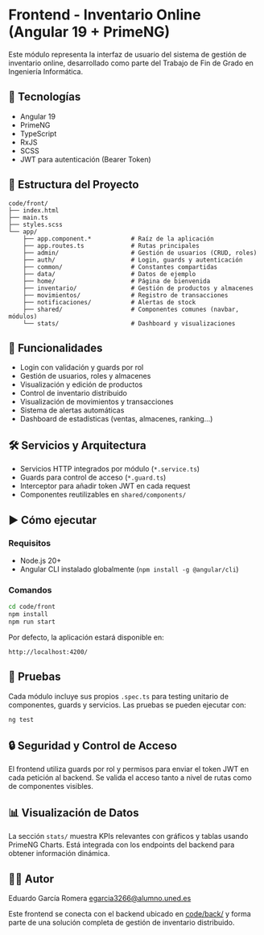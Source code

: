 # Frontend - Inventario Online (Angular 19 + PrimeNG)

Este módulo representa la interfaz de usuario del sistema de gestión de inventario online, desarrollado como parte del Trabajo de Fin de Grado en Ingeniería Informática.

## 🚀 Tecnologías

* Angular 19
* PrimeNG
* TypeScript
* RxJS
* SCSS
* JWT para autenticación (Bearer Token)

## 📁 Estructura del Proyecto

```
code/front/
├── index.html
├── main.ts
├── styles.scss
└── app/
    ├── app.component.*           # Raíz de la aplicación
    ├── app.routes.ts             # Rutas principales
    ├── admin/                    # Gestión de usuarios (CRUD, roles)
    ├── auth/                     # Login, guards y autenticación
    ├── common/                   # Constantes compartidas
    ├── data/                     # Datos de ejemplo
    ├── home/                     # Página de bienvenida
    ├── inventario/               # Gestión de productos y almacenes
    ├── movimientos/              # Registro de transacciones
    ├── notificaciones/           # Alertas de stock
    ├── shared/                   # Componentes comunes (navbar, módulos)
    └── stats/                    # Dashboard y visualizaciones
```

## 🧩 Funcionalidades

* Login con validación y guards por rol
* Gestión de usuarios, roles y almacenes
* Visualización y edición de productos
* Control de inventario distribuido
* Visualización de movimientos y transacciones
* Sistema de alertas automáticas
* Dashboard de estadísticas (ventas, almacenes, ranking...)

## 🛠️ Servicios y Arquitectura

* Servicios HTTP integrados por módulo (`*.service.ts`)
* Guards para control de acceso (`*.guard.ts`)
* Interceptor para añadir token JWT en cada request
* Componentes reutilizables en `shared/components/`

## ▶️ Cómo ejecutar

### Requisitos

* Node.js 20+
* Angular CLI instalado globalmente (`npm install -g @angular/cli`)

### Comandos

```bash
cd code/front
npm install
npm run start
```

Por defecto, la aplicación estará disponible en:

```
http://localhost:4200/
```

## 🧪 Pruebas

Cada módulo incluye sus propios `.spec.ts` para testing unitario de componentes, guards y servicios. Las pruebas se pueden ejecutar con:

```bash
ng test
```

## 🔒 Seguridad y Control de Acceso

El frontend utiliza guards por rol y permisos para enviar el token JWT en cada petición al backend. Se valida el acceso tanto a nivel de rutas como de componentes visibles.

## 📊 Visualización de Datos

La sección `stats/` muestra KPIs relevantes con gráficos y tablas usando PrimeNG Charts. Está integrada con los endpoints del backend para obtener información dinámica.

## 👨‍💻 Autor

Eduardo García Romera
[egarcia3266@alumno.uned.es](mailto:egarcia3266@alumno.uned.es)


Este frontend se conecta con el backend ubicado en [code/back/](/code/back) y forma parte de una solución completa de gestión de inventario distribuido.

